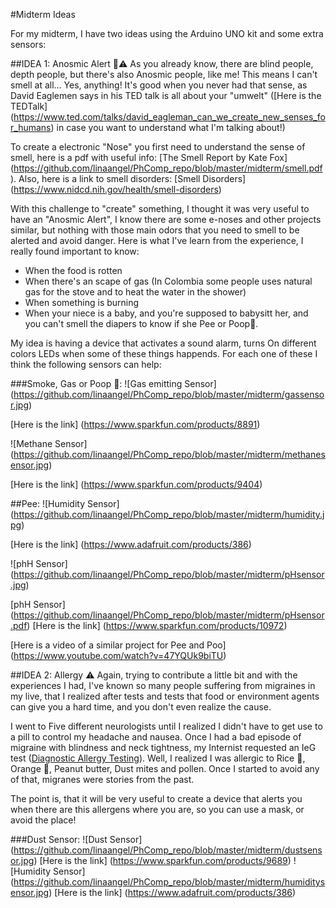 #Midterm Ideas

For my midterm, I have two ideas using the Arduino UNO kit and some extra sensors:

##IDEA 1: Anosmic Alert :nose::warning:
As you already know, there are blind people, depth people, but there's also Anosmic people, like me! This means I can't smell at all... Yes, anything! It's good when you never had that sense, as David Eaglemen says in his TED talk is all about your "umwelt" ([Here is the TEDTalk] (https://www.ted.com/talks/david_eagleman_can_we_create_new_senses_for_humans) in case you want to understand what I'm talking about!)

To create a electronic "Nose" you first need to understand the sense of smell, here is a pdf with useful info: [The Smell Report by Kate Fox] (https://github.com/linaangel/PhComp_repo/blob/master/midterm/smell.pdf). Also, here is a link to smell disorders: [Smell Disorders] (https://www.nidcd.nih.gov/health/smell-disorders)

With this challenge to "create" something, I thought it was very useful to have an "Anosmic Alert", I know there are some e-noses and other projects similar, but nothing with those main odors that you need to smell to be alerted and avoid danger. Here is what I've learn from the experience, I really found important to know:

* When the food is rotten 
* When there's an scape of gas (In Colombia some people uses natural gas for the stove and to heat the water in the shower)
* When something is burning
* When your niece is a baby, and you're supposed to babysitt her, and you can't smell the diapers to know if she Pee or Poop:poop:.

My idea is having a device that activates a sound alarm, turns On different colors LEDs when some of these things happends. For each one of these I think the following sensors can help:

###Smoke, Gas or Poop :poop:: 
![Gas emitting Sensor] (https://github.com/linaangel/PhComp_repo/blob/master/midterm/gassensor.jpg) 

[Here is the link] (https://www.sparkfun.com/products/8891)

![Methane Sensor] (https://github.com/linaangel/PhComp_repo/blob/master/midterm/methanesensor.jpg) 

[Here is the link] (https://www.sparkfun.com/products/9404)

##Pee:
![Humidity Sensor] (https://github.com/linaangel/PhComp_repo/blob/master/midterm/humidity.jpg) 

[Here is the link] (https://www.adafruit.com/products/386)

![phH Sensor] (https://github.com/linaangel/PhComp_repo/blob/master/midterm/pHsensor.jpg)

[phH Sensor] (https://github.com/linaangel/PhComp_repo/blob/master/midterm/pHsensor.pdf) [Here is the link] (https://www.sparkfun.com/products/10972)

[Here is a video of a similar project for Pee and Poo] (https://www.youtube.com/watch?v=47YQUk9biTU)

##IDEA 2: Allergy :warning:
Again, trying to contribute a little bit and with the experiences I had, I've known so many people suffering from migraines in my live, that I realized after tests and tests that food or environment agents can give you a hard time, and you don't even realize the cause. 

I went to Five different neurologists until I realized I didn't have to get use to a pill to control my headache and nausea. Once I had a bad episode of migraine with blindness and neck tightness, my Internist requested an IeG test ([Diagnostic Allergy Testing](http://emedicine.medscape.com/article/2068676-overview)). Well, I realized I was allergic to Rice :rice:, Orange :tangerine:, Peanut butter, Dust mites and pollen. Once I started to avoid any of that, migranes were stories from the past.

The point is, that it will be very useful to create a device that alerts you when there are this allergens where you are, so you can use a mask, or avoid the place!

###Dust Sensor: 
![Dust Sensor] (https://github.com/linaangel/PhComp_repo/blob/master/midterm/dustsensor.jpg) [Here is the link] (https://www.sparkfun.com/products/9689)
![Humidity Sensor] (https://github.com/linaangel/PhComp_repo/blob/master/midterm/humiditysensor.jpg) [Here is the link] (https://www.adafruit.com/products/386)
